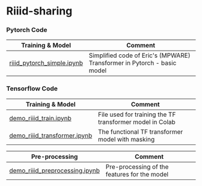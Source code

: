 # Riiid-sharing

### Pytorch Code
| Training & Model | Comment |
| ----- | ------  |
|[riiid_pytorch_simple.ipynb](pytorch/riiid_pytorch_simple.ipynb) | Simplified code of Eric's (MPWARE) Transformer in Pytorch - basic model |

### Tensorflow Code
| Training & Model | Comment |
| ----- | ------  |
|[demo_riiid_train.ipynb](tensorflow/demo_riiid_train.ipynb) | File used for training the TF transformer model in Colab |
|[demo_riiid_transformer.ipynb](tensorflow/demo_riiid_transformer.ipynb) | The functional TF transformer model with masking |  

| Pre-processing | Comment | 
| -------------- | ------- |
| [demo_riiid_preprocessing.ipynb](tensorflow/demo_riiid_preprocessing.ipynb) | Pre-processing of the features for the model |
